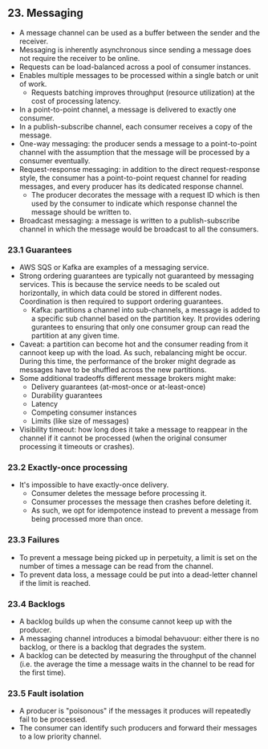 ## 23. Messaging
- A message channel can be used as a buffer between the sender and the receiver.
- Messaging is inherently asynchronous since sending a message does not require the receiver to be online.
- Requests can be load-balanced across a pool of consumer instances.
- Enables multiple messages to be processed within a single batch or unit of work.
  - Requests batching improves throughput (resource utilization) at the cost of processing latency.
- In a point-to-point channel, a message is delivered to exactly one consumer.
- In a publish-subscribe channel, each consumer receives a copy of the message.
- One-way messaging: the producer sends a message to a point-to-point channel with the assumption that the message will be processed by a consumer eventually.
- Request-response messaging: in addition to the direct request-response style, the consumer has a point-to-point request channel for reading messages, and every producer has its dedicated response channel.
  - The producer decorates the message with a request ID which is then used by the consumer to indicate which response channel the message should be written to.
- Broadcast messaging: a message is written to a publish-subscribe channel in which the message would be broadcast to all the consumers.


### 23.1 Guarantees
- AWS SQS or Kafka are examples of a messaging service.
- Strong ordering guarantees are typically not guaranteed by messaging services. This is because the service needs to be scaled out horizontally, in which data could be stored in different nodes. Coordination is then required to support ordering guarantees.
  - Kafka: partitions a channel into sub-channels, a message is added to a specific sub channel based on the partition key. It provides odering gurantees to ensuring that only one consumer group can read the partition at any given time.
- Caveat: a partition can become hot and the consumer reading from it cannoot keep up with the load. As such, rebalancing might be occur. During this time, the performance of the broker might degrade as messages have to be shuffled across the new partitions.
- Some additional tradeoffs different message brokers might make:
  - Delivery guarantees (at-most-once or at-least-once)
  - Durability guarantees
  - Latency
  - Competing consumer instances
  - Limits (like size of messages)
- Visibility timeout: how long does it take a message to reappear in the channel if it cannot be processed (when the original consumer processing it timeouts or crashes).

### 23.2 Exactly-once processing
- It's impossible to have exactly-once delivery.
  - Consumer deletes the message before processing it.
  - Consumer processes the message then crashes before deleting it.
  - As such, we opt for idempotence instead to prevent a message from being processed more than once.

### 23.3 Failures
- To prevent a message being picked up in perpetuity, a limit is set on the number of times a message can be read from the channel.
- To prevent data loss, a message could be put into a dead-letter channel if the limit is reached.

### 23.4 Backlogs
- A backlog builds up when the consume cannot keep up with the producer.
- A messaging channel introduces a bimodal behavuour: either there is no backlog, or there is a backlog that degrades the system.
- A backlog can be detected by measuring the throughput of the channel (i.e. the average the time a message waits in the channel to be read for the first time).

### 23.5 Fault isolation
- A producer is "poisonous" if the messages it produces will repeatedly fail to be processed.
- The consumer can identify such producers and forward their messages to a low priority channel.